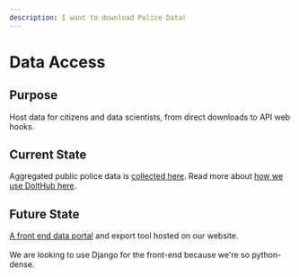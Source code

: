 ```yaml
---
description: I want to download Police Data!
---
```


# Data Access

## Purpose

Host data for citizens and data scientists, from direct downloads to API web hooks.

## Current State

Aggregated public police data is [collected here](https://www.dolthub.com/repositories/pdap/data-intake). Read more about [how we use DoltHub here](../tools/dolthub.md).

## Future State

[A front end data portal](https://github.com/Police-Data-Accessibility-Project/planning/issues/144) and export tool hosted on our website. \
\
We are looking to use Django for the front-end because we're so python-dense.
